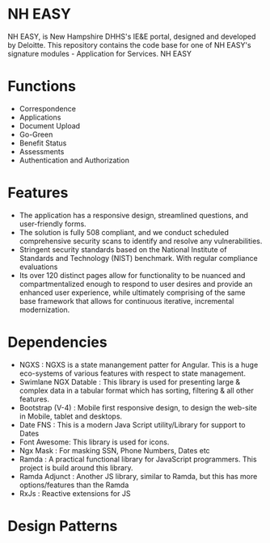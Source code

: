 # NH EASY 
 NH EASY, is New Hampshire DHHS's IE&E portal, designed and developed by Deloitte. This repository contains the code base for one of NH EASY's signature modules - Application for Services. NH EASY 
 
 
 # Functions
* Correspondence 
* Applications
* Document Upload 
* Go-Green
* Benefit Status
* Assessments 
* Authentication and Authorization
 
# Features
*  The application has a responsive design, streamlined questions, and user-friendly forms. 
*  The solution is fully 508 compliant, and we conduct scheduled comprehensive security scans to identify and resolve any vulnerabilities.
*  Stringent security standards based on the National Institute of Standards and Technology (NIST) benchmark. With regular compliance evaluations
* Its over 120 distinct pages allow for functionality to be nuanced and compartmentalized enough to respond to user desires and provide an enhanced user experience, while ultimately comprising of the same base framework that allows for continuous iterative, incremental modernization.


# Dependencies
* NGXS : NGXS is a state manangement patter for Angular. This is a huge eco-systems of various features with respect to state management.
* Swimlane NGX Datable : This library is used for presenting large & complex data in a tabular format which has sorting, filtering & all other features.
* Bootstrap (V-4) : Mobile first responsive design, to design the web-site in Mobile, tablet and desktops.
* Date FNS : This is a modern Java Script utility/Library for support to Dates
* Font Awesome: This library is used for icons.
* Ngx Mask : For masking SSN, Phone Numbers, Dates etc
* Ramda : A practical functional library for JavaScript programmers. This project is build around this library.
* Ramda Adjunct : Another JS library, similar to Ramda, but this has more options/features than the Ramda
* RxJs : Reactive extensions for JS


# Design Patterns







